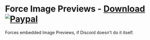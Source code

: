 # Force Image Previews - [Download](https://betterdiscord.net/ghdl?url=https://raw.githubusercontent.com/mwittrien/BetterDiscordAddons/master/Plugins/ForceImagePreviews/ForceImagePreviews.plugin.js) [![Paypal][paypal-badge]][paypal-link] 

[paypal-badge]: https://img.shields.io/badge/Paypal-Donate!-%2300457C.svg?logo=paypal&style=flat
[paypal-link]: https://paypal.me/MircoWittrien

Forces embedded Image Previews, if Discord doesn't do it itself.

